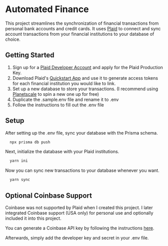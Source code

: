 
# Automated Finance

This project streamlines the synchronization of financial transactions from personal bank accounts and credit cards. It uses [Plaid](https://plaid.com/) to connect and sync account transactions from your financial institutions to your database of choice.

## Getting Started

1. Sign up for a [Plaid Developer Account](https://dashboard.plaid.com/developers/keys) and apply for the Plaid Production Key.
3. Download Plaid's [Quickstart App](https://plaid.com/docs/quickstart/) and use it to generate access tokens for each financial institution you would like to link.
4. Set up a new database to store your transactions. (I recommend using [Planetscale](https://planetscale.com/) to spin a new one up for free)
4. Duplicate the .sample.env file and rename it to .env
5. Follow the instructions to fill out the .env file



## Setup

After setting up the .env file, sync your database with the Prisma schema.

```bash
  npx prisma db push
```

Next, initialize the database with your Plaid institutions.

```bash
  yarn ini
```

Now you can sync new transactions to your database whenever you want.

```bash
  yarn sync
```
## Optional Coinbase Support

Coinbase was not supported by Plaid when I created this project. I later integrated Coinbase support (USA only) for personal use and optionally included it into this project.

You can generate a Coinbase API key by following the instructions [here](https://help.coinbase.com/en/cloud/api/coinbase/key-creation).

Afterwards, simply add the developer key and secret in your .env file.